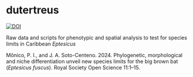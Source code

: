 # dutertreus

<a href="https://zenodo.org/badge/latestdoi/690428625"><img src="https://zenodo.org/badge/690428625.svg" alt="DOI"></a>

Raw data and scripts for phenotypic and spatial analysis to test for species limits in Caribbean <i>Eptesicus</i>

Mônico, P. I., and J. A. Soto-Centeno. 2024. Phylogenetic, morphological and niche differentiation unveil new species limits for the big brown bat (<i>Eptesicus fuscus</i>). Royal Society Open Science 11:1–15.

